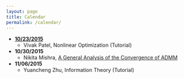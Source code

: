 ```yaml
---
layout: page
title: Calendar
permalink: /calendar/
---
```


* **[10/23/2015](http://helios-reading.github.io/opt_vivak/)**
  * Vivak Patel, Nonlinear Optimization (Tutorial)
* **10/30/2015**
  * Nikita Mishra, [A General Analysis of the Convergence of ADMM](http://arxiv.org/abs/1502.02009)  
* **11/06/2015** 
  * Yuancheng Zhu, Information Theory (Tutorial)

 
